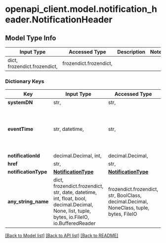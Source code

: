 # openapi_client.model.notification_header.NotificationHeader

## Model Type Info
Input Type | Accessed Type | Description | Notes
------------ | ------------- | ------------- | -------------
dict, frozendict.frozendict,  | frozendict.frozendict,  |  | 

### Dictionary Keys
Key | Input Type | Accessed Type | Description | Notes
------------ | ------------- | ------------- | ------------- | -------------
**systemDN** | str,  | str,  |  | 
**eventTime** | str, datetime,  | str,  |  | value must conform to RFC-3339 date-time
**notificationId** | decimal.Decimal, int,  | decimal.Decimal,  |  | 
**href** | str,  | str,  |  | 
**notificationType** | [**NotificationType**](NotificationType.md) | [**NotificationType**](NotificationType.md) |  | 
**any_string_name** | dict, frozendict.frozendict, str, date, datetime, int, float, bool, decimal.Decimal, None, list, tuple, bytes, io.FileIO, io.BufferedReader | frozendict.frozendict, str, BoolClass, decimal.Decimal, NoneClass, tuple, bytes, FileIO | any string name can be used but the value must be the correct type | [optional]

[[Back to Model list]](../../README.md#documentation-for-models) [[Back to API list]](../../README.md#documentation-for-api-endpoints) [[Back to README]](../../README.md)

